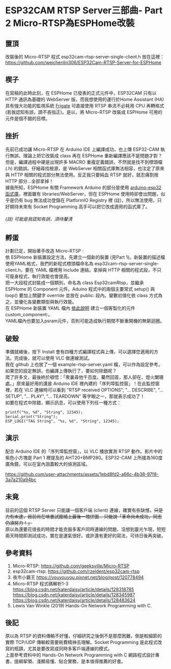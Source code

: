 # ESP32CAM RTSP Server三部曲- Part 2 Micro-RTSP為ESPHome改裝

## 置頂

改裝後的 Micro-RTSP 程式 esp32cam-rtsp-server-single-client.h 放在這裡：  
<https://github.com/weichenlin306/ESP32Cam-RTSP-Server-for-ESPHome>

## 楔子

在寫稿的此時此刻，在 ESPHome 已發表的正式元件中，ESP32CAM 只有以 HTTP 通訊為基礎的 WebServer 版，而我想使用的運行於Home Assistant (HA) 具有強大功能的監視系統 [Frigate](https://github.com/blakeblackshear/frigate) 可直接使用 RTSP 串流不必耗用 CPU 再轉格式 (若我認知有誤，請不吝指正)。是以，將 Micro-RTSP 改裝成 ESPHome 可用的元件是個不錯的目標。

## 挫折

先前已成功讓 Micro-RTSP 在 Arduino IDE 上編譯成功，也上傳 ESP32-CAM 執行無誤，理論上把它改裝成 class 再在 ESPHome 重新編譯應該不是問題才對？但是，編譯過程中硬是出現許多 MACRO 重複定義錯誤，不然就是找不到標頭檔 (.h) 的錯誤。仔細尋找根源，是 WebServer 相關函式庫無法相容，也注定了原來與 HTTP 相關的程式部分無法使用。反正我只要純血 RTSP 就好，就忍痛割捨 HTTP 部分...全部拿掉！  
據我所知，ESPHome 有關 Framework Arduino 的部分是使用 [arduino-esp32 函式庫](https://github.com/espressif/arduino-esp32)，裡面雖有 libraries/WebServer，但在 ESPHome 使用時卻會出問題，似乎是仍有 bug 無法成功登錄在 PlatformIO Registry  裡 (註)，所以無法使用，只好期待未來有 Socket Programming 高手可以把它改成適用的函式庫了。

###### (註) 可能是我認知有誤，須待釐清

## 孵蛋

計劃已定，開始著手改造 Micro-RTSP :  
依 ESPHome 新裝置設定方法，先建立一個新的裝置 (見Part 1)。新裝置的描述檔使用YAML格式，我們的新程式標頭檔命名為 esp32cam-rtsp-server-single-client.h，要在 YAML 檔裡用 Include 連結。拿掉與 HTTP 相關的程式段，不只可瘦身程式，執行效能也會提高。  
把一大段程式封裝成一個類別，命名為 class Esp32camRtsp，並繼承 ESPHome 的 Component 元件。Aduino 程式中的兩個主要常式 setup() 與 loop() 要加上關鍵字 override 並放在 public: 段內。變數初值化依 class 方式為之，並優化各變數類型與執行效能。  
在 ESPHome 新裝置 YAML 檔內 [依此說明](https://esphome.io/custom/custom_component.html) 建立一個客製化的元件 custom_component:。  
YAML檔內也要加入psram元件，否則可能造成執行期間不斷重開機的無窮迴圈。

## 破殼

準備就緒後，按下 Install 會有四種方式編譯程式與上傳，可以選擇您適用的方法。完成後，就可以使用 VLC 做連線測試。  
我在 github 上也放了一個 example-rtsp-server.yaml 檔，可以作為設定參考。如果您的設定無誤，也編譯上傳執行了，要如何除錯呢？  
爬了許多文，最後終於頓悟：「衆裏尋他千百度。驀然回首，那人卻在，燈火闌珊處。」原來最好用的還是 Arduino IDE 裡內建的「序列埠監控窗」！在此監控窗裡，若在 VLC 連線時可以看到 "RTSP received OPTIONS", "... DESCRIBE", "... SETUP", "... PLAY", "... TEARDOWN" 等字眼之一，那就表示成功了！  
如要在程式中除錯，顯示訊息，可以使用下列任一種方式：

    printf("%s, %d", "String", 12345);
    Serial.print("String");
    ESP_LOGI("TAG String", "%s, %d", "String", 12345);

## 演示

配合 Arduino IDE 的「序列埠監控窗」，以 VLC 播放實測 RTSP 動作。影片中的紫色小方塊是 Part 1 裡提及的 AHT20+BMP280。ESP32-CAM 上所接為160度廣角鏡，可以在室內涵蓋較大的偵測區域。

https://github.com/user-attachments/assets/1ebd8fd2-a66c-4b38-97f8-3a7a210a94bc

## 未竟

目前的這個 RTSP Server 只能讓一個客戶端 (client) 連線，確實有些缺憾，~~只是力有未逮，目前尚在啃書試圖補上最後一塊拼圖... 只能說「革命尚未成功，同志仍須努力！」~~  
原以為還要花很長的時間才能克服多客戶同時連線的問題，沒想到靈光乍現，短短兩天時間即測試成功，實在是運氣很好。或許還有更好的寫法，可待日後再突破。

## 參考資料

1. Micro-RTSP: <https://github.com/geeksville/Micro-RTSP>
2. esp32cam-rtsp: <https://github.com/rzeldent/esp32cam-rtsp>
3. 夜巿小霸王 <https://youyouyou.pixnet.net/blog/post/120778494>
4. Micro-RTSP 程式碼解析1-3  
    <https://blog.csdn.net/katerdaisy/article/details/128318785>  
    <https://blog.csdn.net/katerdaisy/article/details/128345987>  
    <https://blog.csdn.net/katerdaisy/article/details/128483624>
5. Lewis Van Winkle (2019) Hands-On Network Programming with C.

## 後記

原以為 RTSP 的資料傳輸不好懂，仔細研究之後倒不是那麼困難，倒是較細節的實際 TCP/UDP 傳輸較需要耗費精神去理解。Socket Programming 是此程式改寫的瓶頸，尤其是要改寫成同時多客戶端連線的模式。  
上面參考資料中的 Hands-On Network Programming with C 網路程式設計專書，提綱挈領、淺顯易懂、貼合實務，是本值得推薦的好書。
